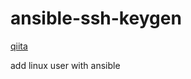 # ansible-ssh-keygen

[qiita](http://qiita.com/komitomo/private/e78855fa1ccee1737ac7) 

add linux user with ansible
